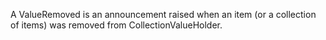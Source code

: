 A ValueRemoved  is an announcement raised when an item (or a collection of items) was removed from CollectionValueHolder.